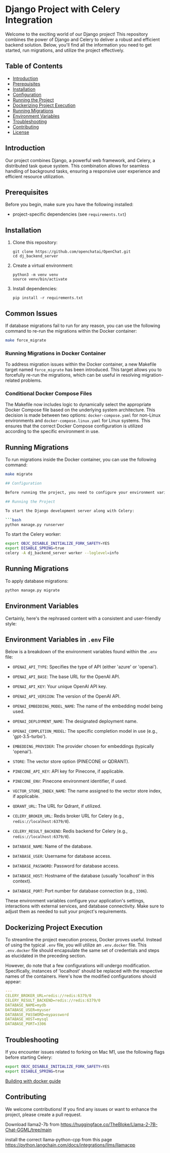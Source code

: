 # Django Project with Celery Integration

Welcome to the exciting world of our Django project! This repository combines the power of Django and Celery to deliver a robust and efficient backend solution. Below, you'll find all the information you need to get started, run migrations, and utilize the project effectively.

## Table of Contents
- [Introduction](#introduction)
- [Prerequisites](#prerequisites)
- [Installation](#installation)
- [Configuration](#configuration)
- [Running the Project](#running-the-project)
- [Dockerizing Project Execution](#running-the-project-docker)
- [Running Migrations](#running-migrations)
- [Environment Variables](#environment-variables)
- [Troubleshooting](#troubleshooting)
- [Contributing](#contributing)
- [License](#license)

## Introduction

Our project combines Django, a powerful web framework, and Celery, a distributed task queue system. This combination allows for seamless handling of background tasks, ensuring a responsive user experience and efficient resource utilization.

## Prerequisites

Before you begin, make sure you have the following installed:
- project-specific dependencies (see `requirements.txt`)

## Installation

1. Clone this repository:
   ```
   git clone https://github.com/openchatai/OpenChat.git
   cd dj_backend_server
   ```

2. Create a virtual environment:
   ```
   python3 -m venv venv
   source venv/bin/activate
   ```

3. Install dependencies:
   ```
   pip install -r requirements.txt
   ```

## Common Issues

If database migrations fail to run for any reason, you can use the following command to re-run the migrations within the Docker container:

```bash
make force_migrate
```

### Running Migrations in Docker Container

To address migration issues within the Docker container, a new Makefile target named `force_migrate` has been introduced. This target allows you to forcefully re-run the migrations, which can be useful in resolving migration-related problems.

### Conditional Docker Compose Files

The Makefile now includes logic to dynamically select the appropriate Docker Compose file based on the underlying system architecture. This decision is made between two options: `docker-compose.yaml` for non-Linux environments and `docker-compose.linux.yaml` for Linux systems. This ensures that the correct Docker Compose configuration is utilized according to the specific environment in use.

## Running Migrations

To run migrations inside the Docker container, you can use the following command:

```bash
make migrate

## Configuration

Before running the project, you need to configure your environment variables. Rename the `.env.example` file to `.env` and fill in the necessary values for your environment.

## Running the Project

To start the Django development server along with Celery:

```bash
python manage.py runserver
```

To start the Celery worker:

```bash
export OBJC_DISABLE_INITIALIZE_FORK_SAFETY=YES
export DISABLE_SPRING=true
celery -A dj_backend_server worker --loglevel=info
```

## Running Migrations

To apply database migrations:

```bash
python manage.py migrate
```

## Environment Variables

Certainly, here's the rephrased content with a consistent and user-friendly style:

## Environment Variables in `.env` File

Below is a breakdown of the environment variables found within the `.env` file:

- `OPENAI_API_TYPE`: Specifies the type of API (either 'azure' or 'openai').
- `OPENAI_API_BASE`: The base URL for the OpenAI API.
- `OPENAI_API_KEY`: Your unique OpenAI API key.
- `OPENAI_API_VERSION`: The version of the OpenAI API.
- `OPENAI_EMBEDDING_MODEL_NAME`: The name of the embedding model being used.
- `OPENAI_DEPLOYMENT_NAME`: The designated deployment name.
- `OPENAI_COMPLETION_MODEL`: The specific completion model in use (e.g., 'gpt-3.5-turbo').
- `EMBEDDING_PROVIDER`: The provider chosen for embeddings (typically 'openai').
- `STORE`: The vector store option (PINECONE or QDRANT).
- `PINECONE_API_KEY`: API key for Pinecone, if applicable.
- `PINECONE_ENV`: Pinecone environment identifier, if used.
- `VECTOR_STORE_INDEX_NAME`: The name assigned to the vector store index, if applicable.
- `QDRANT_URL`: The URL for Qdrant, if utilized.

- `CELERY_BROKER_URL`: Redis broker URL for Celery (e.g., `redis://localhost:6379/0`).
- `CELERY_RESULT_BACKEND`: Redis backend for Celery (e.g., `redis://localhost:6379/0`).
- `DATABASE_NAME`: Name of the database.
- `DATABASE_USER`: Username for database access.
- `DATABASE_PASSWORD`: Password for database access.
- `DATABASE_HOST`: Hostname of the database (usually 'localhost' in this context).
- `DATABASE_PORT`: Port number for database connection (e.g., `3306`).

These environment variables configure your application's settings, interactions with external services, and database connectivity. Make sure to adjust them as needed to suit your project's requirements.


## Dockerizing Project Execution

To streamline the project execution process, Docker proves useful. Instead of using the typical `.env` file, you will utilize an `.env.docker` file. This `.env.docker` file should encapsulate the same set of credentials and steps as elucidated in the preceding section. 

However, do note that a few configurations will undergo modification. Specifically, instances of 'localhost' should be replaced with the respective names of the containers. Here's how the modified configurations should appear:

```yaml
---
CELERY_BROKER_URL=redis://redis:6379/0
CELERY_RESULT_BACKEND=redis://redis:6379/0
DATABASE_NAME=mydb
DATABASE_USER=myuser
DATABASE_PASSWORD=mypassword
DATABASE_HOST=mysql
DATABASE_PORT=3306
```

## Troubleshooting

If you encounter issues related to forking on Mac M1, use the following flags before starting Celery:
```bash
export OBJC_DISABLE_INITIALIZE_FORK_SAFETY=YES
export DISABLE_SPRING=true
```

[Building with docker guide](docs/building_with_docker.md)

## Contributing

We welcome contributions! If you find any issues or want to enhance the project, please create a pull request.


Download llama2-7b from https://huggingface.co/TheBloke/Llama-2-7B-Chat-GGML/tree/main

install the correct llama-python-cpp from this page https://python.langchain.com/docs/integrations/llms/llamacpp